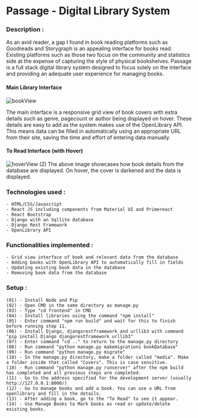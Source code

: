 # Passage - Digital Library System

### Description :
As an avid reader, a gap I found in book reading platforms such as Goodreads and Storygraph is an appealing interface for books read. Existing platforms such as those
two focus on the community and statistics side at the expense of capturing the style of physical bookshelves. Passage is a full stack digital library system designed to focus 
solely on the interface and providing an adequate user experience for managing books.

#### Main Library Interface
![bookView](https://user-images.githubusercontent.com/78224090/193417096-262cfd5e-65a5-4509-a14b-8d918562dd24.PNG)

The main interface is a responsive grid view of book covers with extra details such as genre, pagecount or author being displayed on hover. These details are easy to add
as the system makes use of the OpenLibrary API. This means data can be filled in automatically using an appropriate URL from their site, saving the time and effort of entering data manually.

#### To Read Interface (with Hover)
![hoverView (2)](https://user-images.githubusercontent.com/78224090/193417203-42d26e5e-8be1-4990-95b0-661506d7541e.PNG)
The above image showcases how book details from the database are displayed. On hover, the cover is darkened and the data is displayed.

### Technologies used :
    - HTML/CSS/Javascript
    - React JS including components from Material UI and Primereact
    - React Bootstrap
    - Django with an Sqllite database
    - Django Rest Framework
    - OpenLibrary API

### Functionalities implemented :
    - Grid view interface of book and relevant data from the database
    - Adding books with OpenLibrary API to automatically fill in fields
    - Updating existing book data in the database
    - Removing book data from the database

### Setup :
    (01) - Install Node and Pip
    (02) - Open CMD in the same directory as manage.py
    (03) - Type "cd frontend" in CMD
    (04) - Install libraries using the command "npm install"
    (05) - Enter command "npm run build" and wait for this to finish before running step 11.
    (06) - Install Django, djangorestframework and urllib3 with command "pip install Django djangorestframework urllib3"
    (07) - Enter command "cd .." to return to the manage.py directory
    (08) - Run command "python manage.py makemigrations bookDatabase"
    (09) - Run command "python manage.py migrate"
    (10) - In the manage.py directory, make a folder called "media". Make a folder inside that called "Covers". This is case sensitive.
    (10) - Run command "python manage.py runserver" after the npm build has completed and all previous steps are completed.
    (11) - Go to the address specified for the development server (usually http://127.0.0.1:8000/)
    (12) - Go to manage books and add a book. You can use a URL from openlibrary and fill in the details.
    (13) - After adding a book, go to the "To Read" to see it appear.
    (14) - Use Manage Books to Mark books as read or update/delete existing books.
    
